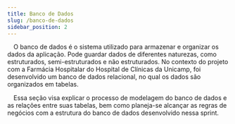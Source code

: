 ```yaml
---
title: Banco de Dados
slug: /banco-de-dados
sidebar_position: 2
---
```


&emsp;O banco de dados é o sistema utilizado para armazenar e organizar os dados da aplicação. Pode guardar dados de diferentes naturezas, como estruturados, semi-estruturados e não estruturados. No contexto do projeto com a Farmácia Hospitalar do Hospital de Clínicas da Unicamp, foi desenvolvido um banco de dados relacional, no qual os dados são organizados em tabelas.

&emsp;Essa seção visa explicar o processo de modelagem do banco de dados e as relações entre suas tabelas, bem como planeja-se alcançar as regras de negócios com a estrutura do banco de dados desenvolvido nessa sprint.
